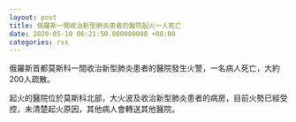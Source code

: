 ```yaml
---
layout: post
title: 俄羅斯一間收治新型肺炎患者的醫院起火一人死亡
date: 2020-05-10 06:21:50.000000000 +08:00
categories: rss
---
```


俄羅斯首都莫斯科一間收治新型肺炎患者的醫院發生火警，一名病人死亡，大約200人疏散。

起火的醫院位於莫斯科北部，大火波及收治新型肺炎患者的病房，目前火勢已經受控，未清楚起火原因，其他病人會轉送其他醫院。

